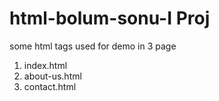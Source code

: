 # html-bolum-sonu-I Proj

some html tags used for demo in 3 page 
1. index.html
2. about-us.html
3. contact.html

